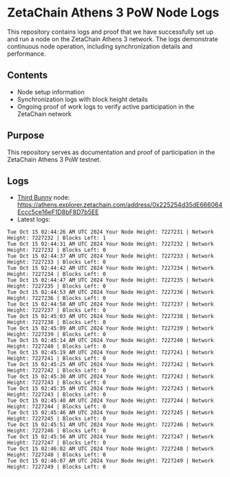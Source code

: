# ZetaChain Athens 3 PoW Node Logs
This repository contains logs and proof that we have successfully set up and run a node on the ZetaChain Athens 3 network. The logs demonstrate continuous node operation, including synchronization details and performance.

## Contents
- Node setup information
- Synchronization logs with block height details
- Ongoing proof of work logs to verify active participation in the ZetaChain network

## Purpose
This repository serves as documentation and proof of participation in the ZetaChain Athens 3 PoW testnet.

## Logs

- [Third Bunny](https://thirdbunny.xyz/) node: https://athens.explorer.zetachain.com/address/0x225254d35dE666064Eccc5ce16eF1D8bF8D7b5EE
- Latest logs:
```
Tue Oct 15 02:44:26 AM UTC 2024 Your Node Height: 7227231 | Network Height: 7227232 | Blocks Left: 1
Tue Oct 15 02:44:31 AM UTC 2024 Your Node Height: 7227232 | Network Height: 7227232 | Blocks Left: 0
Tue Oct 15 02:44:37 AM UTC 2024 Your Node Height: 7227233 | Network Height: 7227233 | Blocks Left: 0
Tue Oct 15 02:44:42 AM UTC 2024 Your Node Height: 7227234 | Network Height: 7227234 | Blocks Left: 0
Tue Oct 15 02:44:47 AM UTC 2024 Your Node Height: 7227235 | Network Height: 7227235 | Blocks Left: 0
Tue Oct 15 02:44:53 AM UTC 2024 Your Node Height: 7227236 | Network Height: 7227236 | Blocks Left: 0
Tue Oct 15 02:44:58 AM UTC 2024 Your Node Height: 7227237 | Network Height: 7227237 | Blocks Left: 0
Tue Oct 15 02:45:03 AM UTC 2024 Your Node Height: 7227238 | Network Height: 7227238 | Blocks Left: 0
Tue Oct 15 02:45:09 AM UTC 2024 Your Node Height: 7227239 | Network Height: 7227239 | Blocks Left: 0
Tue Oct 15 02:45:14 AM UTC 2024 Your Node Height: 7227240 | Network Height: 7227240 | Blocks Left: 0
Tue Oct 15 02:45:19 AM UTC 2024 Your Node Height: 7227241 | Network Height: 7227241 | Blocks Left: 0
Tue Oct 15 02:45:25 AM UTC 2024 Your Node Height: 7227242 | Network Height: 7227242 | Blocks Left: 0
Tue Oct 15 02:45:30 AM UTC 2024 Your Node Height: 7227243 | Network Height: 7227243 | Blocks Left: 0
Tue Oct 15 02:45:35 AM UTC 2024 Your Node Height: 7227243 | Network Height: 7227243 | Blocks Left: 0
Tue Oct 15 02:45:40 AM UTC 2024 Your Node Height: 7227244 | Network Height: 7227244 | Blocks Left: 0
Tue Oct 15 02:45:46 AM UTC 2024 Your Node Height: 7227245 | Network Height: 7227245 | Blocks Left: 0
Tue Oct 15 02:45:51 AM UTC 2024 Your Node Height: 7227246 | Network Height: 7227246 | Blocks Left: 0
Tue Oct 15 02:45:56 AM UTC 2024 Your Node Height: 7227247 | Network Height: 7227247 | Blocks Left: 0
Tue Oct 15 02:46:02 AM UTC 2024 Your Node Height: 7227248 | Network Height: 7227248 | Blocks Left: 0
Tue Oct 15 02:46:07 AM UTC 2024 Your Node Height: 7227249 | Network Height: 7227249 | Blocks Left: 0
```
